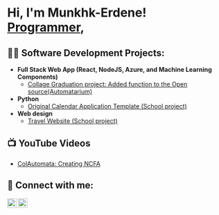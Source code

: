 <h1>Hi, I'm Munkhk-Erdene! <br/><a href="https://github.com/joshmadakor1">Programmer</a>, </h1>

<h2>👨‍💻 Software Development Projects:</h2>

- <b>Full Stack Web App (React, NodeJS, Azure, and Machine Learning Components)</b>
  - [Collage Graduation project: Added function to the Open source(Automatarium)](https://github.com/MunkhErdene-Mue/ColAutomataDocument) 
- <b>Python</b>
  - [Original Calendar Application Template (School project)](https://github.com/MunkhErdene-Mue/OriginalCalendarTemplatePythonProject)
- <b>Web design</b>
  - [Travel Website (School project)](https://github.com/MunkhErdene-Mue/TravelWebCiteProject1)

<h2>📺 YouTube Videos</h2>

- [ColAutomata: Creating NCFA](https://www.youtube.com/watch?v=5SLq0A5yiDI&t=20s)

<h2> 🤳 Connect with me:</h2>

[<img align="left" alt="JoshMadakor | Instagram" width="22px" src="https://cdn.jsdelivr.net/npm/simple-icons@v3/icons/instagram.svg" />][instagram]
[<img align="left" alt="JoshMadakor | LinkedIn" width="22px" src="https://cdn.jsdelivr.net/npm/simple-icons@v3/icons/linkedin.svg" />][linkedin]

[Instagram]: (https://www.instagram.com/munkherdene102?igsh=cjN6ZThtaWJzbzRj&utm_source=qr)
[linkedin]: (https://www.linkedin.com/in/erdene-nyamochir-3912b935a)
<!--
**joshmadakor1/joshmadakor1** is a ✨ _special_ ✨ repository because its `README.md` (this file) appears on your GitHub profile.

Here are some ideas to get you started:

- 🔭 I’m currently working on ...
- 🌱 I’m currently learning ...
- 👯 I’m looking to collaborate on ...
- 🤔 I’m looking for help with ...
- 💬 Ask me about ...
- 📫 How to reach me: ...
- 😄 Pronouns: ...
- ⚡ Fun fact: ...
-->
